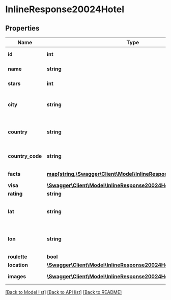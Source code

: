 # InlineResponse20024Hotel

## Properties
Name | Type | Description | Notes
------------ | ------------- | ------------- | -------------
**id** | **int** | ID отеля в системе | [optional] 
**name** | **string** | Название отеля | [optional] 
**stars** | **int** | Звездность отеля | [optional] 
**city** | **string** | Название города расположения отеля | [optional] 
**country** | **string** | Название страны расположения отеля | [optional] 
**country_code** | **string** | Код страны расположения отеля | [optional] 
**facts** | [**map[string,\Swagger\Client\Model\InlineResponse20024HotelFacts]**](InlineResponse20024HotelFacts.md) | Замечания по отелю | [optional] 
**visa** | [**\Swagger\Client\Model\InlineResponse20024HotelVisa**](InlineResponse20024HotelVisa.md) |  | [optional] 
**rating** | **string** | Рейтинг отеля | [optional] 
**lat** | **string** | Координаты расположения отеля (широта) | [optional] 
**lon** | **string** | Координаты расположения отеля (долгота) | [optional] 
**roulette** | **bool** | Roulette | [optional] 
**location** | [**\Swagger\Client\Model\InlineResponse20024HotelLocation**](InlineResponse20024HotelLocation.md) |  | [optional] 
**images** | [**\Swagger\Client\Model\InlineResponse20024HotelImages[]**](InlineResponse20024HotelImages.md) | Фотографии отеля | [optional] 

[[Back to Model list]](../../README.md#documentation-for-models) [[Back to API list]](../../README.md#documentation-for-api-endpoints) [[Back to README]](../../README.md)

